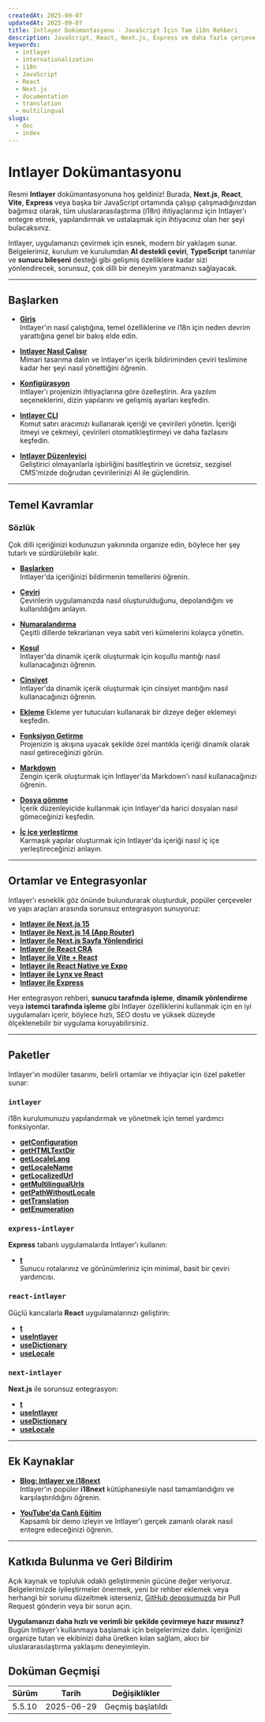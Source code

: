 ```yaml
---
createdAt: 2025-09-07
updatedAt: 2025-09-07
title: Intlayer Dokümantasyonu - JavaScript İçin Tam i18n Rehberi
description: JavaScript, React, Next.js, Express ve daha fazla çerçeve için modern uluslararasılaştırma kütüphanesi Intlayer için tam dokümantasyon.
keywords:
  - intlayer
  - internationalization
  - i18n
  - JavaScript
  - React
  - Next.js
  - documentation
  - translation
  - multilingual
slugs:
  - doc
  - index
---
```


# Intlayer Dokümantasyonu

Resmi **Intlayer** dokümantasyonuna hoş geldiniz! Burada, **Next.js**, **React**, **Vite**, **Express** veya başka bir JavaScript ortamında çalışıp çalışmadığınızdan bağımsız olarak, tüm uluslararasılaştırma (i18n) ihtiyaçlarınız için Intlayer'ı entegre etmek, yapılandırmak ve ustalaşmak için ihtiyacınız olan her şeyi bulacaksınız.

Intlayer, uygulamanızı çevirmek için esnek, modern bir yaklaşım sunar. Belgelerimiz, kurulum ve kurulumdan **AI destekli çeviri**, **TypeScript** tanımlar ve **sunucu bileşeni** desteği gibi gelişmiş özelliklere kadar sizi yönlendirecek, sorunsuz, çok dilli bir deneyim yaratmanızı sağlayacak.

---

## Başlarken

- **[Giriş](https://github.com/aymericzip/intlayer/blob/main/docs/docs/en/introduction.md)**  
  Intlayer'ın nasıl çalıştığına, temel özelliklerine ve i18n için neden devrim yarattığına genel bir bakış elde edin.

- **[Intlayer Nasıl Çalışır](https://github.com/aymericzip/intlayer/blob/main/docs/docs/en/how_works_intlayer.md)**  
  Mimari tasarıma dalın ve Intlayer'ın içerik bildiriminden çeviri teslimine kadar her şeyi nasıl yönettiğini öğrenin.

- **[Konfigürasyon](https://github.com/aymericzip/intlayer/blob/main/docs/docs/en/configuration.md)**  
  Intlayer'ı projenizin ihtiyaçlarına göre özelleştirin. Ara yazılım seçeneklerini, dizin yapılarını ve gelişmiş ayarları keşfedin.

- **[Intlayer CLI](https://github.com/aymericzip/intlayer/blob/main/docs/docs/en/intlayer_cli.md)**  
  Komut satırı aracımızı kullanarak içeriği ve çevirileri yönetin. İçeriği itmeyi ve çekmeyi, çevirileri otomatikleştirmeyi ve daha fazlasını keşfedin.

- **[Intlayer Düzenleyici](https://github.com/aymericzip/intlayer/blob/main/docs/docs/en/intlayer_visual_editor.md)**  
  Geliştirici olmayanlarla işbirliğini basitleştirin ve ücretsiz, sezgisel CMS'mizde doğrudan çevirilerinizi AI ile güçlendirin.

---

## Temel Kavramlar

### Sözlük

Çok dilli içeriğinizi kodunuzun yakınında organize edin, böylece her şey tutarlı ve sürdürülebilir kalır.

- **[Başlarken](https://github.com/aymericzip/intlayer/blob/main/docs/docs/en/dictionary/get_started.md)**  
  Intlayer'da içeriğinizi bildirmenin temellerini öğrenin.

- **[Çeviri](https://github.com/aymericzip/intlayer/blob/main/docs/docs/en/dictionary/translation.md)**  
  Çevirilerin uygulamanızda nasıl oluşturulduğunu, depolandığını ve kullanıldığını anlayın.

- **[Numaralandırma](https://github.com/aymericzip/intlayer/blob/main/docs/docs/en/dictionary/enumeration.md)**  
  Çeşitli dillerde tekrarlanan veya sabit veri kümelerini kolayca yönetin.

- **[Koşul](https://github.com/aymericzip/intlayer/blob/main/docs/docs/en/dictionary/conditional.md)**  
  Intlayer'da dinamik içerik oluşturmak için koşullu mantığı nasıl kullanacağınızı öğrenin.

- **[Cinsiyet](https://github.com/aymericzip/intlayer/blob/main/docs/docs/en/dictionary/gender.md)**  
  Intlayer'da dinamik içerik oluşturmak için cinsiyet mantığını nasıl kullanacağınızı öğrenin.

- **[Ekleme](https://github.com/aymericzip/intlayer/blob/main/docs/docs/en/dictionary/insertion.md)**
  Ekleme yer tutucuları kullanarak bir dizeye değer eklemeyi keşfedin.

- **[Fonksiyon Getirme](https://github.com/aymericzip/intlayer/blob/main/docs/docs/en/dictionary/function_fetching.md)**  
  Projenizin iş akışına uyacak şekilde özel mantıkla içeriği dinamik olarak nasıl getireceğinizi görün.

- **[Markdown](https://github.com/aymericzip/intlayer/blob/main/docs/docs/en/dictionary/markdown.md)**  
  Zengin içerik oluşturmak için Intlayer'da Markdown'ı nasıl kullanacağınızı öğrenin.

- **[Dosya gömme](https://github.com/aymericzip/intlayer/blob/main/docs/docs/en/dictionary/file_embeddings.md)**  
  İçerik düzenleyicide kullanmak için Intlayer'da harici dosyaları nasıl gömeceğinizi keşfedin.

- **[İç içe yerleştirme](https://github.com/aymericzip/intlayer/blob/main/docs/docs/en/dictionary/nesting.md)**  
  Karmaşık yapılar oluşturmak için Intlayer'da içeriği nasıl iç içe yerleştireceğinizi anlayın.

---

## Ortamlar ve Entegrasyonlar

Intlayer'ı esneklik göz önünde bulundurarak oluşturduk, popüler çerçeveler ve yapı araçları arasında sorunsuz entegrasyon sunuyoruz:

- **[Intlayer ile Next.js 15](https://github.com/aymericzip/intlayer/blob/main/docs/docs/en/intlayer_with_nextjs_15.md)**
- **[Intlayer ile Next.js 14 (App Router)](https://github.com/aymericzip/intlayer/blob/main/docs/docs/en/intlayer_with_nextjs_14.md)**
- **[Intlayer ile Next.js Sayfa Yönlendirici](https://github.com/aymericzip/intlayer/blob/main/docs/docs/en/intlayer_with_nextjs_page_router.md)**
- **[Intlayer ile React CRA](https://github.com/aymericzip/intlayer/blob/main/docs/docs/en/intlayer_with_create_react_app.md)**
- **[Intlayer ile Vite + React](https://github.com/aymericzip/intlayer/blob/main/docs/docs/en/intlayer_with_vite+react.md)**
- **[Intlayer ile React Native ve Expo](https://github.com/aymericzip/intlayer/blob/main/docs/docs/en/intlayer_with_react_native+expo.md)**
- **[Intlayer ile Lynx ve React](https://github.com/aymericzip/intlayer/blob/main/docs/docs/en/intlayer_with_lynx+react.md)**
- **[Intlayer ile Express](https://github.com/aymericzip/intlayer/blob/main/docs/docs/en/intlayer_with_express.md)**

Her entegrasyon rehberi, **sunucu tarafında işleme**, **dinamik yönlendirme** veya **istemci tarafında işleme** gibi Intlayer özelliklerini kullanmak için en iyi uygulamaları içerir, böylece hızlı, SEO dostu ve yüksek düzeyde ölçeklenebilir bir uygulama koruyabilirsiniz.

---

## Paketler

Intlayer'ın modüler tasarımı, belirli ortamlar ve ihtiyaçlar için özel paketler sunar:

### `intlayer`

i18n kurulumunuzu yapılandırmak ve yönetmek için temel yardımcı fonksiyonlar.

- **[getConfiguration](https://github.com/aymericzip/intlayer/blob/main/docs/docs/en/packages/intlayer/getConfiguration.md)**
- **[getHTMLTextDir](https://github.com/aymericzip/intlayer/blob/main/docs/docs/en/packages/intlayer/getHTMLTextDir.md)**
- **[getLocaleLang](https://github.com/aymericzip/intlayer/blob/main/docs/docs/en/packages/intlayer/getLocaleLang.md)**
- **[getLocaleName](https://github.com/aymericzip/intlayer/blob/main/docs/docs/en/packages/intlayer/getLocaleName.md)**
- **[getLocalizedUrl](https://github.com/aymericzip/intlayer/blob/main/docs/docs/en/packages/intlayer/getLocalizedUrl.md)**
- **[getMultilingualUrls](https://github.com/aymericzip/intlayer/blob/main/docs/docs/en/packages/intlayer/getMultilingualUrls.md)**
- **[getPathWithoutLocale](https://github.com/aymericzip/intlayer/blob/main/docs/docs/en/packages/intlayer/getPathWithoutLocale.md)**
- **[getTranslation](https://github.com/aymericzip/intlayer/blob/main/docs/docs/en/packages/intlayer/getTranslation.md)**
- **[getEnumeration](https://github.com/aymericzip/intlayer/blob/main/docs/docs/en/packages/intlayer/getEnumeration.md)**

### `express-intlayer`

**Express** tabanlı uygulamalarda Intlayer'ı kullanın:

- **[t](https://github.com/aymericzip/intlayer/blob/main/docs/docs/en/packages/express-intlayer/t.md)**  
  Sunucu rotalarınız ve görünümleriniz için minimal, basit bir çeviri yardımcısı.

### `react-intlayer`

Güçlü kancalarla **React** uygulamalarınızı geliştirin:

- **[t](https://github.com/aymericzip/intlayer/blob/main/docs/docs/en/packages/react-intlayer/t.md)**
- **[useIntlayer](https://github.com/aymericzip/intlayer/blob/main/docs/docs/en/packages/react-intlayer/useIntlayer.md)**
- **[useDictionary](https://github.com/aymericzip/intlayer/blob/main/docs/docs/en/packages/react-intlayer/useDictionary.md)**
- **[useLocale](https://github.com/aymericzip/intlayer/blob/main/docs/docs/en/packages/react-intlayer/useLocale.md)**

### `next-intlayer`

**Next.js** ile sorunsuz entegrasyon:

- **[t](https://github.com/aymericzip/intlayer/blob/main/docs/docs/en/packages/next-intlayer/t.md)**
- **[useIntlayer](https://github.com/aymericzip/intlayer/blob/main/docs/docs/en/packages/next-intlayer/useIntlayer.md)**
- **[useDictionary](https://github.com/aymericzip/intlayer/blob/main/docs/docs/en/packages/next-intlayer/useDictionary.md)**
- **[useLocale](https://github.com/aymericzip/intlayer/blob/main/docs/docs/en/packages/next-intlayer/useLocale.md)**

---

## Ek Kaynaklar

- **[Blog: Intlayer ve i18next](https://github.com/aymericzip/intlayer/blob/main/docs/docs/en/intlayer_with_i18next.md)**  
  Intlayer'ın popüler **i18next** kütüphanesiyle nasıl tamamlandığını ve karşılaştırıldığını öğrenin.

- **[YouTube'da Canlı Eğitim](https://youtu.be/W2G7KxuSD4c?si=GyU_KpVhr61razRw)**  
  Kapsamlı bir demo izleyin ve Intlayer'ı gerçek zamanlı olarak nasıl entegre edeceğinizi öğrenin.

---

## Katkıda Bulunma ve Geri Bildirim

Açık kaynak ve topluluk odaklı geliştirmenin gücüne değer veriyoruz. Belgelerimizde iyileştirmeler önermek, yeni bir rehber eklemek veya herhangi bir sorunu düzeltmek isterseniz, [GitHub deposumuzda](https://github.com/aymericzip/intlayer/blob/main/docs/docs) bir Pull Request gönderin veya bir sorun açın.

**Uygulamanızı daha hızlı ve verimli bir şekilde çevirmeye hazır mısınız?** Bugün Intlayer'ı kullanmaya başlamak için belgelerimize dalın. İçeriğinizi organize tutan ve ekibinizi daha üretken kılan sağlam, akıcı bir uluslararasılaştırma yaklaşımı deneyimleyin.

## Doküman Geçmişi

| Sürüm  | Tarih      | Değişiklikler     |
| ------ | ---------- | ----------------- |
| 5.5.10 | 2025-06-29 | Geçmiş başlatıldı |

